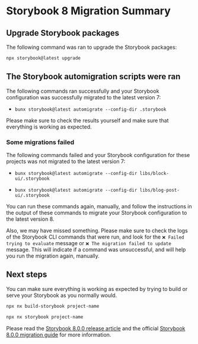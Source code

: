 # Storybook 8 Migration Summary

## Upgrade Storybook packages

The following command was ran to upgrade the Storybook packages:

```bash
npx storybook@latest upgrade
```

## The Storybook automigration scripts were ran

The following commands ran successfully and your Storybook configuration was successfully migrated to the latest version 7:

- `bunx storybook@latest automigrate --config-dir .storybook`

Please make sure to check the results yourself and make sure that everything is working as expected.

### Some migrations failed

The following commands failed and your Storybook configuration for these projects was not
migrated to the latest version 7:

- `bunx storybook@latest automigrate --config-dir libs/block-ui/.storybook`

- `bunx storybook@latest automigrate --config-dir libs/blog-post-ui/.storybook`

You can run these commands again, manually, and follow the instructions in the
output of these commands to migrate your Storybook configuration to the latest version 8.

Also, we may have missed something. Please make sure to check the logs of the Storybook CLI commands that were run, and look for
the `❌ Failed trying to evaluate` message or `❌ The migration failed to update` message. This will indicate if a command was
unsuccessful, and will help you run the migration again, manually.

## Next steps

You can make sure everything is working as expected by trying
to build or serve your Storybook as you normally would.

```bash
npx nx build-storybook project-name
```

```bash
npx nx storybook project-name
```

Please read the [Storybook 8.0.0 release article](https://storybook.js.org/blog/storybook-8/) and the
official [Storybook 8.0.0 migration guide](https://storybook.js.org/docs/react/migration-guide)
for more information.
